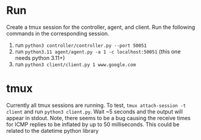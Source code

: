 # Run
Create a tmux session for the controller, agent, and client. Run the following commands in the corresponding session.
1. run `python3 controller/controller.py --port 50051`
2. run `python3.11 agent/agent.py -a 1 -c localhost:50051` (this one needs python 3.11+)
2. run `python3 client/client.py 1 www.google.com`

# tmux
Currently all tmux sessions are running. To test, `tmux attach-session -t client` and run `python3 client.py`. Wait ~5 seconds and the output will appear in stdout. Note, there seems to be a bug causing the receive times for ICMP replies to be inflated by up to 50 milliseconds. This could be related to the datetime python library
